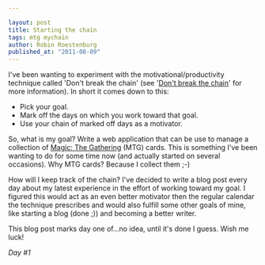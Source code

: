 ```yaml
---

layout: post
title: Starting the chain
tags: mtg mychain
author: Robin Roestenburg
published_at: "2011-08-09"
---
```


I've been wanting to experiment with the motivational/productivity technique called 'Don't break the chain' (see
'[Don't break the chain](http://lifehacker.com/281626/jerry-seinfelds-productivity-secret "Don't break the chain!")'
for more information). In short it comes down to this:

- Pick your goal.
- Mark off the days on which you work toward that goal.
- Use your chain of marked off days as a motivator.

So, what is my goal? Write a web application that can be use to manage a collection of
[Magic: The Gathering](http://www.wizards.com/Magic/Summoner/ "Magic: The Gathering") (MTG) cards. This is something
I've been wanting to do for some time now (and actually started on several occasions). Why MTG cards? Because I
collect them ;-)

How will I keep track of the chain? I've decided to write a blog post every day about my latest experience in the
effort of working toward my goal. I figured this would act as an even better motivator then the regular calendar the
technique prescribes and would also fulfill some other goals of mine, like starting a blog (done ;)) and becoming a
better writer.

This blog post marks day one of...no idea, until it's done I guess. Wish me luck!

*Day #1*
